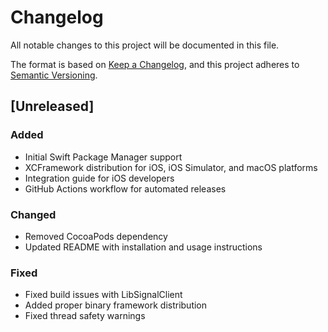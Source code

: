 # Changelog

All notable changes to this project will be documented in this file.

The format is based on [Keep a Changelog](https://keepachangelog.com/en/1.0.0/),
and this project adheres to [Semantic Versioning](https://semver.org/spec/v2.0.0.html).

## [Unreleased]

### Added
- Initial Swift Package Manager support
- XCFramework distribution for iOS, iOS Simulator, and macOS platforms
- Integration guide for iOS developers
- GitHub Actions workflow for automated releases

### Changed
- Removed CocoaPods dependency
- Updated README with installation and usage instructions

### Fixed
- Fixed build issues with LibSignalClient
- Added proper binary framework distribution
- Fixed thread safety warnings 
